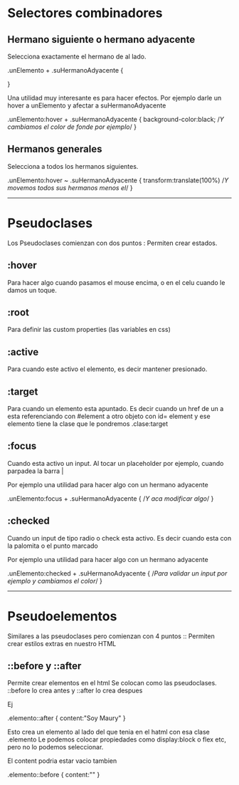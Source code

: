 # Selectores combinadores 

## Hermano siguiente o hermano adyacente

Selecciona exactamente el hermano de al lado.

.unElemento + .suHermanoAdyacente {

}

Una utilidad muy interesante es para hacer efectos. Por ejemplo darle un hover a unElemento y afectar a suHermanoAdyacente

.unElemento:hover + .suHermanoAdyacente {
    background-color:black; /*Y cambiamos el color de fonde por ejemplo*/
}



## Hermanos generales

Selecciona a todos los hermanos siguientes.

.unElemento:hover ~ .suHermanoAdyacente {
    transform:translate(100%) /*Y movemos todos sus hermanos menos el*/
}

---

# Pseudoclases

Los Pseudoclases comienzan con dos puntos :
Permiten crear estados.

## :hover 
Para hacer algo cuando pasamos el mouse encima, o en el celu cuando le damos un toque.

## :root 
Para definir las custom properties (las variables en css)

## :active 
Para cuando este activo el elemento, es decir mantener presionado.

## :target 
Para cuando un elemento esta apuntado. Es decir cuando un href de un a esta referenciando con #element a otro objeto con id= element y ese elemento tiene la clase que le pondremos .clase:target

## :focus 
Cuando esta activo un input. Al tocar un placeholder por ejemplo, cuando parpadea la barra | 

Por ejemplo una utilidad para hacer algo con un hermano adyacente 

.unElemento:focus + .suHermanoAdyacente {
    /*Y aca modificar algo*/
}


## :checked 
Cuando un input de tipo radio o check esta activo. Es decir cuando esta con la palomita o el punto marcado

Por ejemplo una utilidad para hacer algo con un hermano adyacente 

.unElemento:checked + .suHermanoAdyacente {
    /*Para validar un input por ejemplo y cambiamos el color*/
}


---

# Pseudoelementos

Similares a las pseudoclases pero comienzan con 4 puntos ::
Permiten crear estilos extras en nuestro HTML

## ::before y ::after
Permite crear elementos en el html
Se colocan como las pseudoclases.
::before lo crea antes y ::after lo crea despues

Ej

.elemento::after {
    content:"Soy Maury"
}

Esto crea un elemento al lado del que tenia en el hatml con esa clase .elemento 
Le podemos colocar propiedades como display:block o flex etc, pero no lo podemos seleccionar.

El content podria estar vacio tambien 

.elemento::before {
    content:""
}

